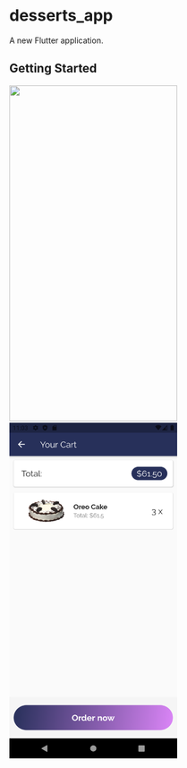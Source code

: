 # desserts_app

A new Flutter application.

## Getting Started

<img src="screenShots/images1.png" width="300" height="600">
<img src="screenShots/image2.png" width="300" height="600">
